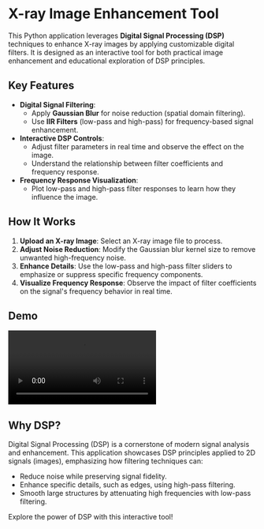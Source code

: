 # X-ray Image Enhancement Tool

This Python application leverages **Digital Signal Processing (DSP)** techniques to enhance X-ray images by applying customizable digital filters. It is designed as an interactive tool for both practical image enhancement and educational exploration of DSP principles.

## Key Features

- **Digital Signal Filtering**:
  - Apply **Gaussian Blur** for noise reduction (spatial domain filtering).
  - Use **IIR Filters** (low-pass and high-pass) for frequency-based signal enhancement.
- **Interactive DSP Controls**:
  - Adjust filter parameters in real time and observe the effect on the image.
  - Understand the relationship between filter coefficients and frequency response.
- **Frequency Response Visualization**:
  - Plot low-pass and high-pass filter responses to learn how they influence the image.

## How It Works

1. **Upload an X-ray Image**: Select an X-ray image file to process.
2. **Adjust Noise Reduction**: Modify the Gaussian blur kernel size to remove unwanted high-frequency noise.
3. **Enhance Details**: Use the low-pass and high-pass filter sliders to emphasize or suppress specific frequency components.
4. **Visualize Frequency Response**: Observe the impact of filter coefficients on the signal's frequency behavior in real time.

## Demo

![X-ray Image Enhancement Demo](xrayDemo.mp4)

## Why DSP?

Digital Signal Processing (DSP) is a cornerstone of modern signal analysis and enhancement. This application showcases DSP principles applied to 2D signals (images), emphasizing how filtering techniques can:
- Reduce noise while preserving signal fidelity.
- Enhance specific details, such as edges, using high-pass filtering.
- Smooth large structures by attenuating high frequencies with low-pass filtering.

Explore the power of DSP with this interactive tool!
